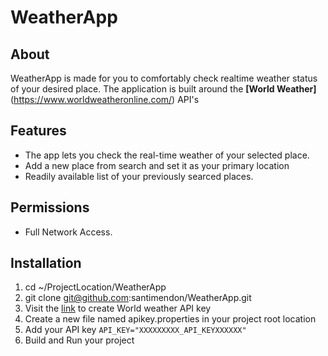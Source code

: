 # WeatherApp
## About
WeatherApp is made for you to comfortably check realtime weather status of your desired place. The application is built around the **[World Weather]**(https://www.worldweatheronline.com/) API's


## Features
* The app lets you check the real-time weather of your selected place.
* Add a new place from search and set it as your primary location
* Readily available list of your previously searced places.


## Permissions
* Full Network Access.


## Installation
1. cd ~/ProjectLocation/WeatherApp
2. git clone git@github.com:santimendon/WeatherApp.git
3. Visit the [link](https://www.worldweatheronline.com/developer/) to create World weather API key
4. Create a new file named apikey.properties in your project root location
5. Add your API key
```API_KEY="XXXXXXXXX_API_KEYXXXXXX"```
6. Build and Run your project





